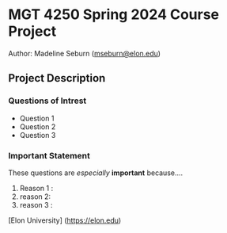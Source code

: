 # MGT 4250 Spring 2024 Course Project 
Author: Madeline Seburn (mseburn@elon.edu)

## Project Description 
### Questions of Intrest
- Question 1
- Question 2
- Question 3
### Important Statement 
These questions are *especially* **important** because.... 
1. Reason 1 : 
2. reason 2: 
3. reason 3 : 

[Elon University] (https://elon.edu)
